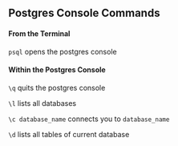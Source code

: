 ## Postgres Console Commands

#### From the Terminal
`psql` opens the postgres console

#### Within the Postgres Console
`\q` quits the postgres console

`\l` lists all databases

`\c database_name` connects you to `database_name`

`\d` lists all tables of current database

